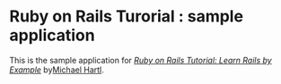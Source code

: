 # Ruby on Rails Turorial : sample application 

This is the sample application for 
[*Ruby on Rails Tutorial: Learn Rails by Example*](http://railstutorial.org/)
by[Michael Hartl](http://michaelhartl.com/).
